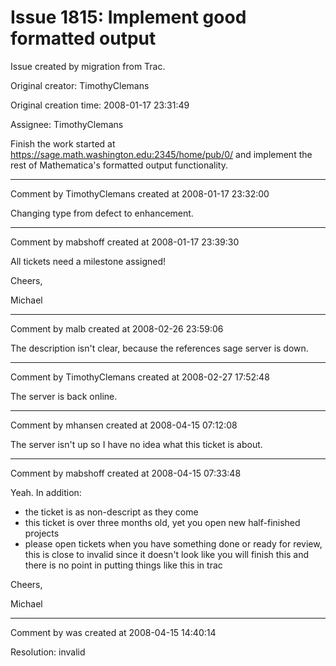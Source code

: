 # Issue 1815: Implement good formatted output

Issue created by migration from Trac.

Original creator: TimothyClemans

Original creation time: 2008-01-17 23:31:49

Assignee: TimothyClemans

Finish the work started at https://sage.math.washington.edu:2345/home/pub/0/ and implement the rest of Mathematica's formatted output functionality.


---

Comment by TimothyClemans created at 2008-01-17 23:32:00

Changing type from defect to enhancement.


---

Comment by mabshoff created at 2008-01-17 23:39:30

All tickets need a milestone assigned!

Cheers,

Michael


---

Comment by malb created at 2008-02-26 23:59:06

The description isn't clear, because the references sage server is down.


---

Comment by TimothyClemans created at 2008-02-27 17:52:48

The server is back online.


---

Comment by mhansen created at 2008-04-15 07:12:08

The server isn't up so I have no idea what this ticket is about.


---

Comment by mabshoff created at 2008-04-15 07:33:48

Yeah. In addition:

 * the ticket is as non-descript as they come 
 * this ticket is over three months old, yet you open new half-finished projects
 * please open tickets when you have something done or ready for review, this is close to invalid since it doesn't look like you will finish this and there is no point in putting things like this in trac

Cheers,

Michael


---

Comment by was created at 2008-04-15 14:40:14

Resolution: invalid
